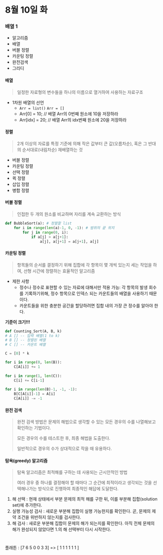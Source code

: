 # 8월 10일 화

### 배열 1

* 알고리즘
* 배열
* 버블 정렬
* 카운팅 정렬
* 완전검색
* 그리디



#### 배열

> 일정한 자료형의 변수들을 하나의 이름으로 열거하여 사용하는 자료구조

* 1차원 배열의 선언
  * `Arr = list()` `Arr = []`
  * Arr[0] = 10; // 배열 Arr의 0번째 원소에 10을 저장하라
  * Arr[idx] = 20; // 배열 Arr의 idx번째 원소에 20을 저장하라

#### 정렬

> 2개 이상의 자료를 특정 기준에 의해 작은 값부터 큰 값(오름차순), 혹은 그 반대의 순서대로(내림차순) 재배열하는 것

* 버블 정렬
* 카운팅 정렬
* 선택 정렬
* 퀵 정렬
* 삽입 정렬
* 병합 정렬

#### 버블 정렬

> 인접한 두 개의 원소를 비교하며 자리를 계속 교환하는 방식

```python
def BubbleSort(a): # 정렬할 list
    for i in range(len(a)-1, 0, -1): # 범위의 끝 위치
        for j in range(0, i):
            if a[j] > a[j+1]:
                a[j], a[j+1] = a[j+1], a[j]
```

#### 카운팅 정렬

> 항목들의 순서를 결정하기 위해 집합에 각 항목이 몇 개씩 있는지 세는 작업을 하여, 선형 시간에 정렬하는 효율적인 알고리즘

* 제한 사항
  * 정수나 정수로 표현할 수 있는 자료에 대해서만 적용 가능: 각 항목의 발생 회수를 기록하기위해, 정수 항목으로 인덱스 되는 카운트들의 배열을 사용하기 때문이다.
  * 카운트들을 위한 충분한 공간을 할당하려면 집합 내의 가장 큰 정수를 알아야 한다.

**기준이 크기!!!**

```python
def Counting_Sort(A, B, k)
# A [] -- 입력 배열(1 to k)
# B [] -- 정렬된 배열
# C [] -- 카운트 배열

C = [0] * k

for i in range(0, len(B)):
    C[A[i]] += 1
    
for i in range(1, len(C)):
    C[i] += C[i-1]
    
for i in range(len(B)-1, -1, -1):
    B[C[A[i]]-1] = A[i]
    C[A[i]] -= -1
```

#### 완전 검색

> 완전 검색 방법은 문제의 해법으로 생각할 수 있는 모든 경우의 수를 나열해보고 확인하는 기법이다.
>
> 모든 경우의 수를 테스트한 후, 최종 해법을 도출한다.
>
> 일반적으로 경우의 수가 상대적으로 작을 때 유용하다.

#### 탐욕(greedy) 알고리즘

> 탐욕 알고리즘은 최적해를 구하는 데 사용되는 근시안적인 방법
>
> 여러 경우 중 하나를 결정해야 할 때마다 그 순간에 최적이라고 생각되는 것을 선택해나가는 방식으로 진행하여 최종적인 해답에 도달한다.

1) 해 선택 : 현재 상태에서 부분 문제의 최적 해를 구한 뒤, 이를 부분해 집합(solution set)에 추가한다.
2) 실행 가능성 검사 : 새로운 부분해 집합이 실행 가능한지를 확인한다. 곧, 문제의 제약 조건을 위반하지 않는지를 검사한다.
3) 해 검사 : 새로운 부분해 집합이 문제의 해가 되는지를 확인한다. 아직 전체 문제의 해가 완성되지 않았다면 1.의 해 선택부터 다시 시작한다.



# 

플래튼 : [7 6 5 0 0 3 3] => [ 1 1 1 1 1 1 ]